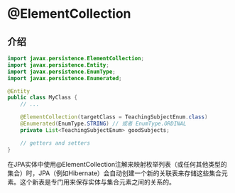 # @ElementCollection
## 介绍

```java
import javax.persistence.ElementCollection;
import javax.persistence.Entity;
import javax.persistence.EnumType;
import javax.persistence.Enumerated;

@Entity
public class MyClass {
    // ...

    @ElementCollection(targetClass = TeachingSubjectEnum.class)
    @Enumerated(EnumType.STRING) // 或者 EnumType.ORDINAL
    private List<TeachingSubjectEnum> goodSubjects;

    // getters and setters
}
```

在JPA实体中使用@ElementCollection注解来映射枚举列表（或任何其他类型的集合）时，JPA（例如Hibernate）会自动创建一个新的关联表来存储这些集合元素。这个新表是专门用来保存实体与集合元素之间的关系的。